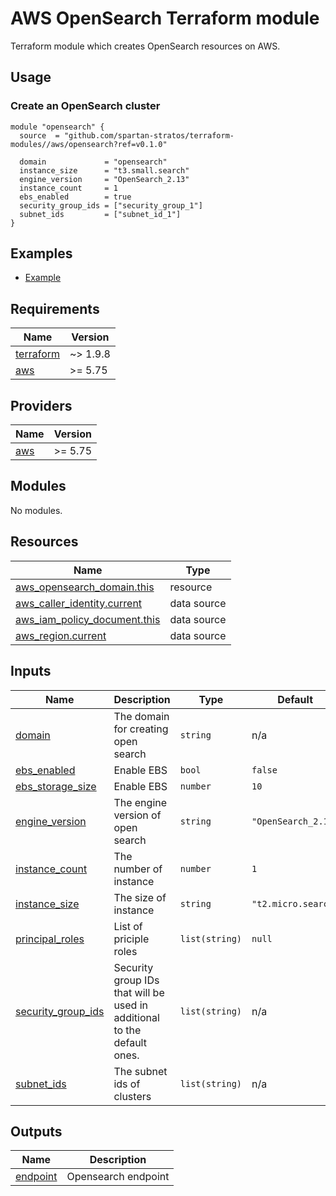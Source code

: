 # AWS OpenSearch Terraform module
Terraform module which creates OpenSearch resources on AWS.

## Usage
### Create an OpenSearch cluster
```hcl
module "opensearch" {
  source  = "github.com/spartan-stratos/terraform-modules//aws/opensearch?ref=v0.1.0"

  domain             = "opensearch"
  instance_size      = "t3.small.search"
  engine_version     = "OpenSearch_2.13"
  instance_count     = 1
  ebs_enabled        = true
  security_group_ids = ["security_group_1"]
  subnet_ids         = ["subnet_id_1"]
}
```

## Examples
- [Example](./examples/complete/)

<!-- BEGIN_TF_DOCS -->
## Requirements

| Name | Version  |
|------|----------|
| <a name="requirement_terraform"></a> [terraform](#requirement\_terraform) | ~> 1.9.8 |
| <a name="requirement_aws"></a> [aws](#requirement\_aws) | \>= 5.75 |

## Providers

| Name | Version  |
|------|----------|
| <a name="provider_aws"></a> [aws](#provider\_aws) | \>= 5.75 |

## Modules

No modules.

## Resources

| Name | Type |
|------|------|
| [aws_opensearch_domain.this](https://registry.terraform.io/providers/hashicorp/aws/latest/docs/resources/opensearch_domain) | resource |
| [aws_caller_identity.current](https://registry.terraform.io/providers/hashicorp/aws/latest/docs/data-sources/caller_identity) | data source |
| [aws_iam_policy_document.this](https://registry.terraform.io/providers/hashicorp/aws/latest/docs/data-sources/iam_policy_document) | data source |
| [aws_region.current](https://registry.terraform.io/providers/hashicorp/aws/latest/docs/data-sources/region) | data source |

## Inputs

| Name | Description | Type | Default | Required |
|------|-------------|------|---------|:--------:|
| <a name="input_domain"></a> [domain](#input\_domain) | The domain for creating open search | `string` | n/a | yes |
| <a name="input_ebs_enabled"></a> [ebs\_enabled](#input\_ebs\_enabled) | Enable EBS | `bool` | `false` | no |
| <a name="input_ebs_storage_size"></a> [ebs\_storage\_size](#input\_ebs\_storage\_size) | Enable EBS | `number` | `10` | no |
| <a name="input_engine_version"></a> [engine\_version](#input\_engine\_version) | The engine version of open search | `string` | `"OpenSearch_2.13"` | no |
| <a name="input_instance_count"></a> [instance\_count](#input\_instance\_count) | The number of instance | `number` | `1` | no |
| <a name="input_instance_size"></a> [instance\_size](#input\_instance\_size) | The size of instance | `string` | `"t2.micro.search"` | no |
| <a name="input_principal_roles"></a> [principal\_roles](#input\_principal\_roles) | List of priciple roles | `list(string)` | `null` | no |
| <a name="input_security_group_ids"></a> [security\_group\_ids](#input\_security\_group\_ids) | Security group IDs that will be used in additional to the default ones. | `list(string)` | n/a | yes |
| <a name="input_subnet_ids"></a> [subnet\_ids](#input\_subnet\_ids) | The subnet ids of clusters | `list(string)` | n/a | yes |

## Outputs

| Name | Description |
|------|-------------|
| <a name="output_endpoint"></a> [endpoint](#output\_endpoint) | Opensearch endpoint |
<!-- END_TF_DOCS -->
